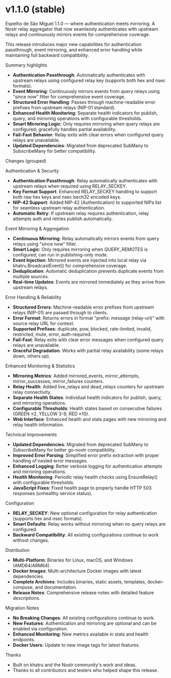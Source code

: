 # v1.1.0 (stable)

Espelho de São Miguel 1.1.0 — where authentication meets mirroring. A Nostr relay aggregator that now seamlessly authenticates with upstream relays and continuously mirrors events for comprehensive coverage.

This release introduces major new capabilities for authentication passthrough, event mirroring, and enhanced error handling while maintaining full backward compatibility.

Summary highlights

- **Authentication Passthrough**: Automatically authenticates with upstream relays using configured relay key (supports both hex and nsec formats).
- **Event Mirroring**: Continuously mirrors events from query relays using "since now" filter for comprehensive event coverage.
- **Structured Error Handling**: Passes through machine-readable error prefixes from upstream relays (NIP-01 standard).
- **Enhanced Health Monitoring**: Separate health indicators for publish, query, and mirroring operations with configurable thresholds.
- **Smart Mirroring Logic**: Only requires mirroring when query relays are configured; gracefully handles partial availability.
- **Fail-Fast Behavior**: Relay exits with clear errors when configured query relays are unavailable.
- **Updated Dependencies**: Migrated from deprecated SubMany to SubscribeMany for better compatibility.

Changes (grouped)

Authentication & Security
- **Authentication Passthrough**: Relay automatically authenticates with upstream relays when required using RELAY_SECKEY.
- **Key Format Support**: Enhanced RELAY_SECKEY handling to support both raw hex keys and nsec bech32 encoded keys.
- **NIP-42 Support**: Added NIP-42 (Authentication) to supported NIPs list for seamless upstream relay authentication.
- **Automatic Retry**: If upstream relay requires authentication, relay attempts auth and retries publish automatically.

Event Mirroring & Aggregation
- **Continuous Mirroring**: Relay automatically mirrors events from query relays using "since now" filter.
- **Smart Logic**: Only requires mirroring when QUERY_REMOTES is configured; can run in publishing-only mode.
- **Event Injection**: Mirrored events are injected into local relay via khatru.BroadcastEvent() for comprehensive coverage.
- **Deduplication**: Automatic deduplication prevents duplicate events from multiple sources.
- **Real-time Updates**: Events are mirrored immediately as they arrive from upstream relays.

Error Handling & Reliability
- **Structured Errors**: Machine-readable error prefixes from upstream relays (NIP-01) are passed through to clients.
- **Error Format**: Returns errors in format "prefix: message (relay-url)" with source relay URL for context.
- **Supported Prefixes**: duplicate, pow, blocked, rate-limited, invalid, restricted, mute, error, auth-required.
- **Fail-Fast**: Relay exits with clear error messages when configured query relays are unavailable.
- **Graceful Degradation**: Works with partial relay availability (some relays down, others up).

Enhanced Monitoring & Statistics
- **Mirroring Metrics**: Added mirrored_events, mirror_attempts, mirror_successes, mirror_failures counters.
- **Relay Health**: Added live_relays and dead_relays counters for upstream relay connectivity.
- **Separate Health States**: Individual health indicators for publish, query, and mirroring operations.
- **Configurable Thresholds**: Health states based on consecutive failures (GREEN ≤2, YELLOW 3-9, RED ≥10).
- **Web Interface**: Enhanced health and stats pages with new mirroring and relay health information.

Technical Improvements
- **Updated Dependencies**: Migrated from deprecated SubMany to SubscribeMany for better go-nostr compatibility.
- **Improved Error Parsing**: Simplified error prefix extraction with proper handling of nested error messages.
- **Enhanced Logging**: Better verbose logging for authentication attempts and mirroring operations.
- **Health Monitoring**: Periodic relay health checks using EnsureRelay() with configurable thresholds.
- **JavaScript Fixes**: Fixed health page to properly handle HTTP 503 responses (unhealthy service status).

Configuration
- **RELAY_SECKEY**: New optional configuration for relay authentication (supports hex and nsec formats).
- **Smart Defaults**: Relay works without mirroring when no query relays are configured.
- **Backward Compatibility**: All existing configurations continue to work without changes.

Distribution
- **Multi-Platform**: Binaries for Linux, macOS, and Windows (AMD64/ARM64).
- **Docker Images**: Multi-architecture Docker images with latest dependencies.
- **Complete Archives**: Includes binaries, static assets, templates, docker-compose, and documentation.
- **Release Notes**: Comprehensive release notes with detailed feature descriptions.

Migration Notes
- **No Breaking Changes**: All existing configurations continue to work.
- **New Features**: Authentication and mirroring are optional and can be enabled via configuration.
- **Enhanced Monitoring**: New metrics available in stats and health endpoints.
- **Docker Users**: Update to new image tags for latest features.

Thanks
- Built on khatru and the Nostr community's work and ideas.
- Thanks to all contributors and testers who helped shape this release.
